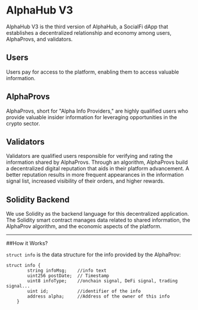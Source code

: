 # AlphaHub V3

AlphaHub V3 is the third version of AlphaHub, a SocialFi dApp that establishes a decentralized relationship and economy among users, AlphaProvs, and validators.

## Users
Users pay for access to the platform, enabling them to access valuable information.

## AlphaProvs
AlphaProvs, short for "Alpha Info Providers," are highly qualified users who provide valuable insider information for leveraging opportunities in the crypto sector.

## Validators
Validators are qualified users responsible for verifying and rating the information shared by AlphaProvs. Through an algorithm, AlphaProvs build a decentralized digital reputation that aids in their platform advancement. A better reputation results in more frequent appearances in the information signal list, increased visibility of their orders, and higher rewards.

## Solidity Backend
We use Solidity as the backend language for this decentralized application. The Solidity smart contract manages data related to shared information, the AlphaProv algorithm, and the economic aspects of the platform.

---

##How it Works?

`struct info` is the data structure for the info provided by the AlphaProv:

```solidity
struct info {
        string infoMsg;    //info text
        uint256 postDate;  // Timestamp
        uint8 infoType;    //onchain signal, DeFi signal, trading signal...
        uint id;           //identifier of the info
        address alpha;     //Address of the owner of this info
    }
```


